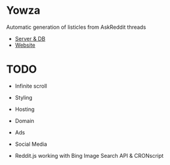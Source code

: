 # Yowza

Automatic generation of listicles from AskReddit threads

- [Server & DB](./server)
- [Website](./web)

# TODO
- Infinite scroll
- Styling

- Hosting
- Domain
- Ads
- Social Media

- Reddit.js working with Bing Image Search API & CRONscript
